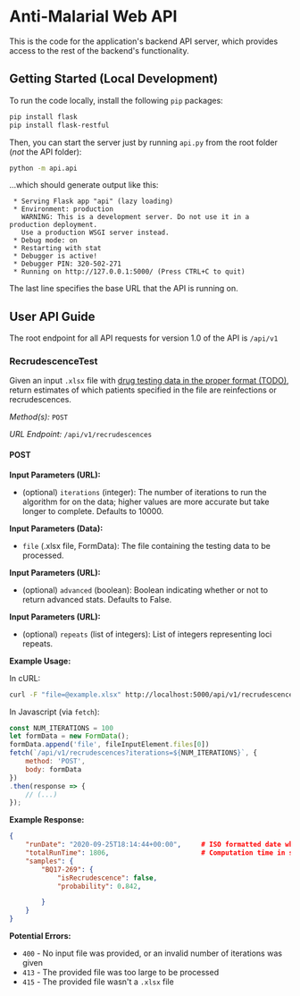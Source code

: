 # Anti-Malarial Web API

This is the code for the application's backend API server, which provides access to the rest of the backend's functionality.

## Getting Started (Local Development)

To run the code locally, install the following `pip` packages:

```bash
pip install flask
pip install flask-restful
```

Then, you can start the server just by running `api.py` from the root folder (*not* the API folder):

```bash
python -m api.api
```

...which should generate output like this:

```
 * Serving Flask app "api" (lazy loading)
 * Environment: production
   WARNING: This is a development server. Do not use it in a production deployment.
   Use a production WSGI server instead.
 * Debug mode: on
 * Restarting with stat
 * Debugger is active!
 * Debugger PIN: 320-502-271
 * Running on http://127.0.0.1:5000/ (Press CTRL+C to quit)
```

The last line specifies the base URL that the API is running on.

## User API Guide

The root endpoint for all API requests for version 1.0 of the API is `/api/v1`

### RecrudescenceTest

Given an input `.xlsx` file with [drug testing data in the proper format (TODO)](), return estimates of which patients specified in the file are reinfections or recrudescences.

*Method(s):* `POST`

*URL Endpoint:* `/api/v1/recrudescences`

#### POST

**Input Parameters (URL):**

-   (optional) `iterations` (integer): The number of iterations to run the algorithm for on the data; higher values are more accurate but take longer to complete. Defaults to 10000.

**Input Parameters (Data):**

-   `file` (.xlsx file, FormData): The file containing the testing data to be processed.

**Input Parameters (URL):**

-   (optional) `advanced` (boolean): Boolean indicating whether or not to return advanced stats. Defaults to False.

**Input Parameters (URL):**

-   (optional) `repeats` (list of integers): List of integers representing loci repeats.

**Example Usage:**

In cURL:

```bash
curl -F "file=@example.xlsx" http://localhost:5000/api/v1/recrudescences?iterations=10
```

In Javascript (via `fetch`):

```javascript
const NUM_ITERATIONS = 100
let formData = new FormData();
formData.append('file', fileInputElement.files[0])
fetch(`/api/v1/recrudescences?iterations=${NUM_ITERATIONS}`, {
    method: 'POST',
    body: formData
})
.then(response => {
    // (...)
});
```

**Example Response:**

```json
{
    "runDate": "2020-09-25T18:14:44+00:00",     # ISO formatted date when request was completed
    "totalRunTime": 1806,                       # Computation time in seconds
    "samples": {
        "BQ17-269": {
            "isRecrudescence": false,
            "probability": 0.842,

        }
    }
}
```

**Potential Errors:**
-   `400` - No input file was provided, or an invalid number of iterations was given
-   `413` - The provided file was too large to be processed
-   `415` - The provided file wasn't a `.xlsx` file
